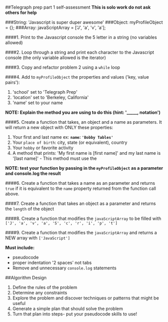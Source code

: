 ##Telegraph prep part 1 self-assessment
**This is solo work do not ask others for help**

###String: 'Javascript is super duper awesome'
###Object: myProfileObject = {};
###Array: javaScriptArray = ['J', 'a', 'v', 'a'];


####1. Print to the Javascript console the 5 letter in a string (no variables allowed)

####2. Loop through a string and print each character to the Javascript console (the only variable allowed is the iterator)

####3. Copy and refactor problem 2 using a `while` loop

####4. Add to `myProfileObject` the properties and values ('key, value pairs'): 
  1. 'school' set to 'Telegraph Prep'
  2. 'location' set to 'Berkeley, California'
  3. 'name' set to your name

  **NOTE: Explain the method you are using to do this (hint: '_____, notation')**

####5. Create a function that takes, an object and a name as parameters. It will return a new object with ONLY these properties:
  1. Your first and last name ex: **`name`: `'Bobby Tables'`**
  2. Your `place of birth`: city, state (or equivalent), country
  3. Your `hobby` or favorite activity
  4. A method that prints: 'My first name is [first name]' and my last name is '[last name]'
    - This method must use the 

**NOTE: test your function by passing in the `myProfileObject` as a parameter and console.log the result**

####6. Create a function that takes a name as an parameter and returns `true` if it is equivalent to the `name` property returned from the function call above.

####7. Create a function that takes an object as a parameter and returns the `length` of the object

####8. Create a function that modifies the `javaScriptArray` to be filled with `['J', 'a', 'v', 'a', 'S', 'c', 'r', 'i', 'p', 't']`

####9. Create a function that modifies the `javaScriptArray` and returns a NEW array with `['JavaScript']`


**Must include:**
- pseudocode
- proper indentation '2 spaces' not tabs
- Remove and unnecessary `console.log` statements

##Algorithm Design
1. Define the rules of the problem
2. Determine any constraints
3. Explore the problem and discover techniques or patterns that might be useful
4. Generate a simple plan that should solve the problem
5. Turn that plan into steps- put your pseudocode skills to use!


